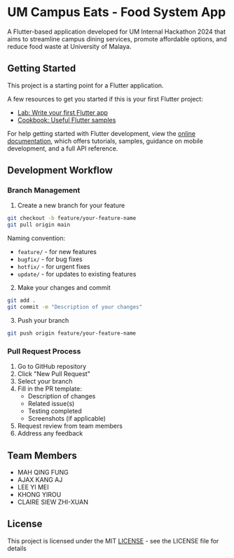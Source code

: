 # UM Campus Eats - Food System App

A Flutter-based application developed for UM Internal Hackathon 2024 that aims to streamline campus dining services, promote affordable options, and reduce food waste at University of Malaya.

## Getting Started

This project is a starting point for a Flutter application.

A few resources to get you started if this is your first Flutter project:

- [Lab: Write your first Flutter app](https://docs.flutter.dev/get-started/codelab)
- [Cookbook: Useful Flutter samples](https://docs.flutter.dev/cookbook)

For help getting started with Flutter development, view the
[online documentation](https://docs.flutter.dev/), which offers tutorials,
samples, guidance on mobile development, and a full API reference.


## Development Workflow

### Branch Management

1. Create a new branch for your feature
```bash
git checkout -b feature/your-feature-name
git pull origin main
```
Naming convention:
- `feature/` - for new features
- `bugfix/` - for bug fixes
- `hotfix/` - for urgent fixes
- `update/` - for updates to existing features

2. Make your changes and commit
```bash
git add .
git commit -m "Description of your changes"
```

3. Push your branch
```bash
git push origin feature/your-feature-name
```

### Pull Request Process

1. Go to GitHub repository
2. Click "New Pull Request"
3. Select your branch
4. Fill in the PR template:
   - Description of changes
   - Related issue(s)
   - Testing completed
   - Screenshots (if applicable)
5. Request review from team members
6. Address any feedback

## Team Members

- MAH QING FUNG
- AJAX KANG AJ
- LEE YI MEI
- KHONG YIROU
- CLAIRE SIEW ZHI-XUAN

## License

This project is licensed under the MIT [LICENSE](LICENSE) - see the LICENSE file for details